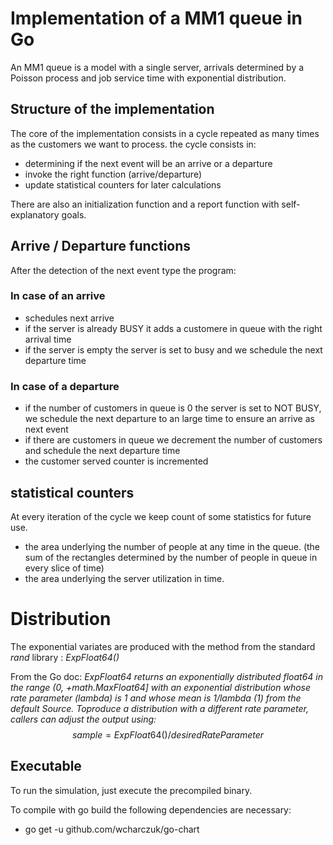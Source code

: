 # Implementation of a MM1 queue in Go
An MM1 queue is a model with a single server, arrivals determined by a Poisson process and job service time with exponential distribution.

## Structure of the implementation
The core of the implementation consists in a cycle repeated as many times as the customers we want to process. the cycle consists in:
- determining if the next event will be an arrive or a departure
- invoke the right function (arrive/departure)
- update statistical counters for later calculations

There are also an initialization function and a report function with self-explanatory goals.

## Arrive / Departure functions

After the detection of the next event type the program:

### In case of an arrive

- schedules next arrive 
- if the server is already BUSY it adds a customere in queue with the right arrival time
- if the server is empty the server  is set to busy and we schedule the next departure time
  
### In case of a departure

- if the number of customers in queue is 0 the server is set to NOT BUSY, we schedule the next departure to an large time to ensure an arrive as next event
- if there are customers in queue we decrement the number of customers and schedule the next departure time
- the customer served counter is incremented

## statistical counters
At every iteration of the cycle we keep count of some statistics for future use.

- the area underlying the number of people at any time in the queue. (the sum of the rectangles determined by the number of people in queue in every slice of time)
- the area underlying the server utilization in time.

# Distribution
The exponential variates are produced with the method from the standard *rand* library : *ExpFloat64()*

From the Go doc:
*ExpFloat64 returns an exponentially distributed float64 in the range (0, +math.MaxFloat64] with an exponential distribution whose rate parameter (lambda) is 1 and whose mean is 1/lambda (1) from the default Source. Toproduce a distribution with a different rate parameter, callers can adjust the output using:*
$$sample = ExpFloat64() / desiredRateParameter$$

## Executable

To run the simulation, just execute the precompiled binary. 

To compile with go build the following dependencies are necessary:
- go get -u github.com/wcharczuk/go-chart
  




